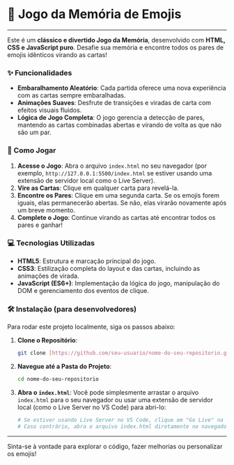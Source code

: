 # 🧠 Jogo da Memória de Emojis

---

Este é um **clássico e divertido Jogo da Memória**, desenvolvido com **HTML, CSS e JavaScript puro**. Desafie sua memória e encontre todos os pares de emojis idênticos virando as cartas!

### ✨ Funcionalidades

* **Embaralhamento Aleatório**: Cada partida oferece uma nova experiência com as cartas sempre embaralhadas.
* **Animações Suaves**: Desfrute de transições e viradas de carta com efeitos visuais fluidos.
* **Lógica de Jogo Completa**: O jogo gerencia a detecção de pares, mantendo as cartas combinadas abertas e virando de volta as que não são um par.

### 🚀 Como Jogar

1.  **Acesse o Jogo**: Abra o arquivo `index.html` no seu navegador (por exemplo, `http://127.0.0.1:5500/index.html` se estiver usando uma extensão de servidor local como o Live Server).
2.  **Vire as Cartas**: Clique em qualquer carta para revelá-la.
3.  **Encontre os Pares**: Clique em uma segunda carta. Se os emojis forem iguais, elas permanecerão abertas. Se não, elas virarão novamente após um breve momento.
4.  **Complete o Jogo**: Continue virando as cartas até encontrar todos os pares e ganhar!

### 💻 Tecnologias Utilizadas

* **HTML5**: Estrutura e marcação principal do jogo.
* **CSS3**: Estilização completa do layout e das cartas, incluindo as animações de virada.
* **JavaScript (ES6+)**: Implementação da lógica do jogo, manipulação do DOM e gerenciamento dos eventos de clique.

### 🛠️ Instalação (para desenvolvedores)

Para rodar este projeto localmente, siga os passos abaixo:

1.  **Clone o Repositório**:
    ```bash
    git clone [https://github.com/seu-usuario/nome-do-seu-repositorio.git](https://github.com/seu-usuario/nome-do-seu-repositorio.git)
    ```
2.  **Navegue até a Pasta do Projeto**:
    ```bash
    cd nome-do-seu-repositorio
    ```
3.  **Abra o `index.html`**: Você pode simplesmente arrastar o arquivo `index.html` para o seu navegador ou usar uma extensão de servidor local (como o Live Server no VS Code) para abri-lo:
    ```bash
    # Se estiver usando Live Server no VS Code, clique em "Go Live" na barra de status.
    # Caso contrário, abra o arquivo index.html diretamente no navegador.
    ```

---

Sinta-se à vontade para explorar o código, fazer melhorias ou personalizar os emojis!
